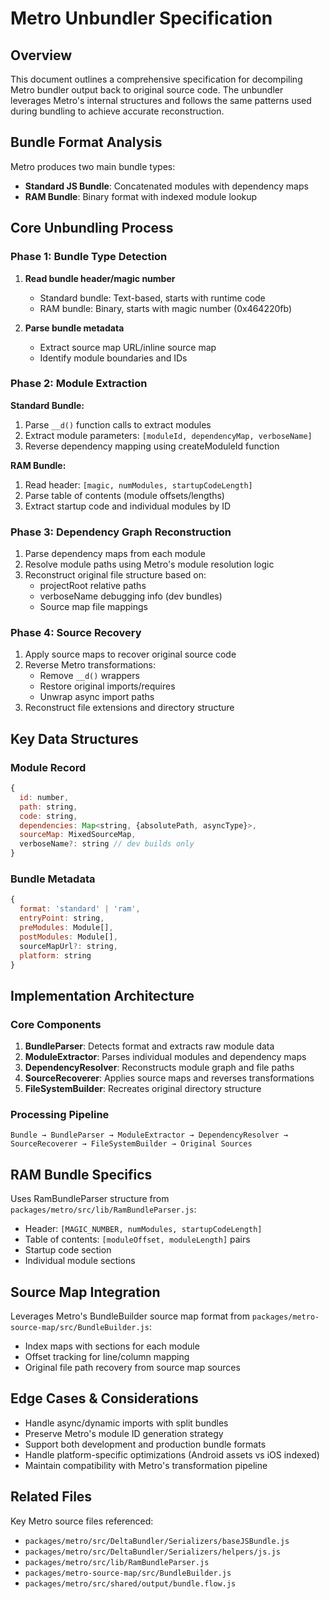 # Metro Unbundler Specification

## Overview

This document outlines a comprehensive specification for decompiling Metro bundler output back to original source code. The unbundler leverages Metro's internal structures and follows the same patterns used during bundling to achieve accurate reconstruction.

## Bundle Format Analysis

Metro produces two main bundle types:
- **Standard JS Bundle**: Concatenated modules with dependency maps
- **RAM Bundle**: Binary format with indexed module lookup

## Core Unbundling Process

### Phase 1: Bundle Type Detection

1. **Read bundle header/magic number**
   - Standard bundle: Text-based, starts with runtime code
   - RAM bundle: Binary, starts with magic number (0x464220fb)

2. **Parse bundle metadata**
   - Extract source map URL/inline source map
   - Identify module boundaries and IDs

### Phase 2: Module Extraction

**Standard Bundle:**
1. Parse `__d()` function calls to extract modules
2. Extract module parameters: `[moduleId, dependencyMap, verboseName]`
3. Reverse dependency mapping using createModuleId function

**RAM Bundle:**
1. Read header: `[magic, numModules, startupCodeLength]`
2. Parse table of contents (module offsets/lengths)
3. Extract startup code and individual modules by ID

### Phase 3: Dependency Graph Reconstruction

1. Parse dependency maps from each module
2. Resolve module paths using Metro's module resolution logic
3. Reconstruct original file structure based on:
   - projectRoot relative paths
   - verboseName debugging info (dev bundles)
   - Source map file mappings

### Phase 4: Source Recovery

1. Apply source maps to recover original source code
2. Reverse Metro transformations:
   - Remove `__d()` wrappers
   - Restore original imports/requires
   - Unwrap async import paths
3. Reconstruct file extensions and directory structure

## Key Data Structures

### Module Record
```javascript
{
  id: number,
  path: string,
  code: string,
  dependencies: Map<string, {absolutePath, asyncType}>,
  sourceMap: MixedSourceMap,
  verboseName?: string // dev builds only
}
```

### Bundle Metadata
```javascript
{
  format: 'standard' | 'ram',
  entryPoint: string,
  preModules: Module[],
  postModules: Module[],
  sourceMapUrl?: string,
  platform: string
}
```

## Implementation Architecture

### Core Components

1. **BundleParser**: Detects format and extracts raw module data
2. **ModuleExtractor**: Parses individual modules and dependency maps  
3. **DependencyResolver**: Reconstructs module graph and file paths
4. **SourceRecoverer**: Applies source maps and reverses transformations
5. **FileSystemBuilder**: Recreates original directory structure

### Processing Pipeline
```
Bundle → BundleParser → ModuleExtractor → DependencyResolver → SourceRecoverer → FileSystemBuilder → Original Sources
```

## RAM Bundle Specifics

Uses RamBundleParser structure from `packages/metro/src/lib/RamBundleParser.js`:
- Header: `[MAGIC_NUMBER, numModules, startupCodeLength]`
- Table of contents: `[moduleOffset, moduleLength]` pairs
- Startup code section
- Individual module sections

## Source Map Integration

Leverages Metro's BundleBuilder source map format from `packages/metro-source-map/src/BundleBuilder.js`:
- Index maps with sections for each module
- Offset tracking for line/column mapping
- Original file path recovery from source map sources

## Edge Cases & Considerations

- Handle async/dynamic imports with split bundles
- Preserve Metro's module ID generation strategy
- Support both development and production bundle formats
- Handle platform-specific optimizations (Android assets vs iOS indexed)
- Maintain compatibility with Metro's transformation pipeline

## Related Files

Key Metro source files referenced:
- `packages/metro/src/DeltaBundler/Serializers/baseJSBundle.js`
- `packages/metro/src/DeltaBundler/Serializers/helpers/js.js`
- `packages/metro/src/lib/RamBundleParser.js`
- `packages/metro-source-map/src/BundleBuilder.js`
- `packages/metro/src/shared/output/bundle.flow.js`